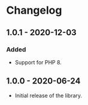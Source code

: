 # Changelog

## 1.0.1 - 2020-12-03

### Added

- Support for PHP 8.

## 1.0.0 - 2020-06-24

- Initial release of the library.
